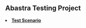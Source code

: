 <h2>Abastra Testing Project</h2>

<li><span style><b><a href="[https://docs.google.com/spreadsheets/d/1gqdE1EaQb1KXTxgxoXOB8zVkxpBjjpiP/edit#gid=1276846784](https://docs.google.com/spreadsheets/d/1ob2pdwOOf82FF6g0SDZxC0jvSl2it5ME/edit#gid=1062489739)https://docs.google.com/spreadsheets/d/1ob2pdwOOf82FF6g0SDZxC0jvSl2it5ME/edit#gid=1062489739">Test Scenario</b></a>
               </li> <br/>
